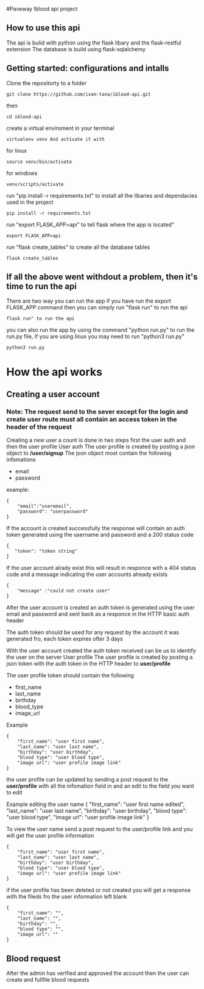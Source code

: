 #Paveway Iblood api project

## How to use this api 
The api is bulid with python using the flask libary and the flask-restful extension
The database is build using flask-sqlalchemy 

## Getting started: configurations and intalls 
Clone the repositorty to a folder

    git clone https://github.com/ivan-tana/iblood-api.git


then

    cd iblood-api
    
create a virtual enviroment in your terminal

    virtualenv venv And activate it with 

for linux

    source venv/bin/activate
    
for windows

    venv/scripts/activate
run "pip install -r requirements.txt" to install all the libaries and dependacies used in the project

    pip install -r requirements.txt

run "export FLASK_APP=api" to tell flask where the app is located"

    export FLASK_APP=api

run "flask create_tables" to create all the database tables 

    flask create_tables

## If all the above went withdout a problem, then it's time to run the api
There are two way you can run the app
if you have run the export FLASK_APP command then you can simply run "flask run" to run the api 

    flask run" to run the api

you can also run the app by using the command "python run.py" to run the run.py file, if you are using linux you may need to run "python3 run.py"
    
    python3 run.py

# How the api works
## Creating a user account

### Note: The request send to the sever except for the login and create user route must all contain an access token in the header of the request
Creating a new user a count is done in two steps first the user auth and then the user profile 
User auth
The user profile is created by posting a json object to **/user/signup**
The json object most contain the following infomations

* email
* password 

example:

    {
        "email":"useremail",
        "password": "userpassword"
    }

If the account is created successfully the response will contain an auth token generated using the username and password and a 200 status code 

    { 
       "token": "token string"
    }

If the user account alrady exist this will result in  responce with a 404 status code and a message indicating the user accounts already exists

    {
        "message" :"could not create user"
    }

After the user account is created an auth token is generated using the user email and password and sent back as a responce in the HTTP basic auth header 

The auth token should be used for any request by the account it was generated fro, each token expires ofter 3 days 

With the user account created the auth token received can be us to identify the user on the server 
User profile
The user profile is created by posting a json token with the auth token in the HTTP header to **user/profile**

The user profile token should contain the following 
* first_name
* last_name
* birthday
* blood_type
* image_url

Example 

    {
        "first_name": "user first name",
        "last_name": "user last name",
        "birthday": "user birthday",
        "blood type": "user blood type",
        "image url": "user profile image link"
    }

the user profile can be updated by sending a post request to the **user/profile** with all the infomation field in and an edit to the field you want to edit

Example editing the user name
    {
        "first_name": "user first name edited",
        "last_name": "user last name",
        "birthday": "user birthday",
        "blood type": "user blood type",
        "image url": "user profile image link"
    }

To view the user name send a post request to the user/profile link and you will get the user profile information

    {
        "first_name": "user first name",
        "last_name": "user last name",
        "birthday": "user birthday",
        "blood type": "user blood type",
        "image url": "user profile image link"
    }

if the user profile has been deleted or not created you will get  a response with the fileds fro the user information left blank

    {
        "first_name": "",
        "last_name": "",
        "birthday": "",
        "blood type": "",
        "image url": ""
    }

## Blood request 
After the admin has verified and approved the account then the user can create and fullfile blood requests 
